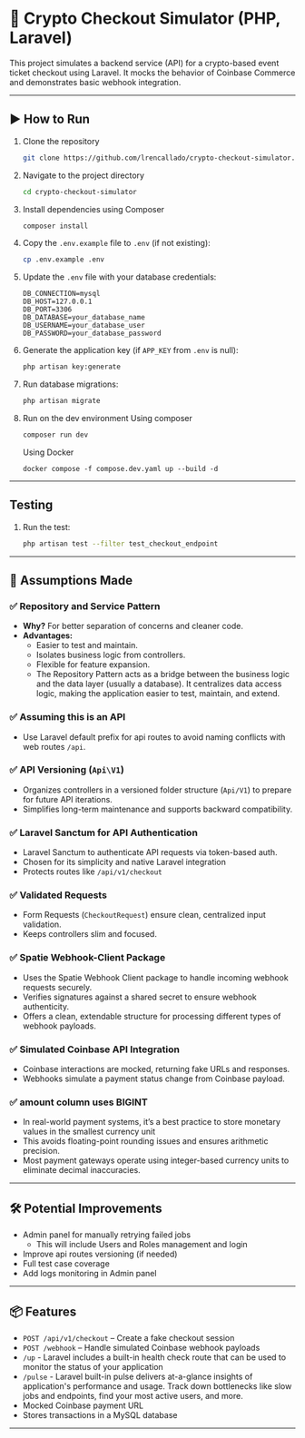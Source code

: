 # 🚀 Crypto Checkout Simulator (PHP, Laravel)

This project simulates a backend service (API) for a crypto-based event ticket checkout using Laravel. It mocks the behavior of Coinbase Commerce and demonstrates basic webhook integration.

---

## ▶️ How to Run

1. Clone the repository
    ```bash
    git clone https://github.com/lrencallado/crypto-checkout-simulator.git
    ```
2. Navigate to the project directory
    ```bash
    cd crypto-checkout-simulator
    ```
3. Install dependencies using Composer
    ```bash
    composer install
    ```
4. Copy the `.env.example` file to `.env` (if not existing):
    ```bash
    cp .env.example .env
    ```
5. Update the `.env` file with your database credentials:
    ```
    DB_CONNECTION=mysql
    DB_HOST=127.0.0.1
    DB_PORT=3306
    DB_DATABASE=your_database_name
    DB_USERNAME=your_database_user
    DB_PASSWORD=your_database_password
    ```
6. Generate the application key (if `APP_KEY` from `.env` is null):
    ```bash
    php artisan key:generate
    ```
7. Run database migrations:
    ```bash
    php artisan migrate
    ```
8. Run on the dev environment
   Using composer
   ```bash
   composer run dev
   ```

   Using Docker
   ```
   docker compose -f compose.dev.yaml up --build -d
   ```

---

## Testing

1. Run the test:
    ```bash
    php artisan test --filter test_checkout_endpoint
    ```

---

## 📐 Assumptions Made

### ✅ Repository and Service Pattern

- **Why?** For better separation of concerns and cleaner code.
- **Advantages:**
  - Easier to test and maintain.
  - Isolates business logic from controllers.
  - Flexible for feature expansion.
  - The Repository Pattern acts as a bridge between the business logic and the data layer (usually a database). It centralizes data access logic, making the application easier to test, maintain, and extend.

### ✅ Assuming this is an API
- Use Laravel default prefix for api routes to avoid naming conflicts with web routes `/api`.

### ✅ API Versioning (`Api\V1`)

- Organizes controllers in a versioned folder structure (`Api/V1`) to prepare for future API iterations.
- Simplifies long-term maintenance and supports backward compatibility.

### ✅ Laravel Sanctum for API Authentication

- Laravel Sanctum to authenticate API requests via token-based auth.
- Chosen for its simplicity and native Laravel integration
- Protects routes like `/api/v1/checkout`

### ✅ Validated Requests

- Form Requests (`CheckoutRequest`) ensure clean, centralized input validation.
- Keeps controllers slim and focused.

### ✅ Spatie Webhook-Client Package

- Uses the Spatie Webhook Client package to handle incoming webhook requests securely.
- Verifies signatures against a shared secret to ensure webhook authenticity.
- Offers a clean, extendable structure for processing different types of webhook payloads.

### ✅ Simulated Coinbase API Integration

- Coinbase interactions are mocked, returning fake URLs and responses.
- Webhooks simulate a payment status change from Coinbase payload.

### ✅ amount column uses BIGINT

- In real-world payment systems, it’s a best practice to store monetary values in the smallest currency unit
- This avoids floating-point rounding issues and ensures arithmetic precision.
- Most payment gateways operate using integer-based currency units to eliminate decimal inaccuracies.

---

## 🛠 Potential Improvements

- Admin panel for manually retrying failed jobs
    - This will include Users and Roles management and login
- Improve api routes versioning (if needed)
- Full test case coverage
- Add logs monitoring in Admin panel

---

## 📦 Features

- `POST /api/v1/checkout` – Create a fake checkout session
- `POST /webhook` – Handle simulated Coinbase webhook payloads
- `/up` - Laravel includes a built-in health check route that can be used to monitor the status of your application
- `/pulse` - Laravel built-in pulse delivers at-a-glance insights of application's performance and usage. Track down bottlenecks like slow jobs and endpoints, find your most active users, and more.
- Mocked Coinbase payment URL
- Stores transactions in a MySQL database

---

